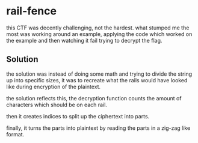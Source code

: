 # rail-fence

this CTF was decently challenging, not the hardest. what stumped me the most was working around an example, applying the code which worked on the example and then watching it fail trying to decrypt the flag.

## Solution

the solution was instead of doing some math and trying to divide the string up into specific sizes, it was to recreate what the rails would have looked like during encryption of the plaintext.

the solution reflects this, the decryption function counts the amount of characters which should be on each rail.

then it creates indices to split up the ciphertext into parts.

finally, it turns the parts into plaintext by reading the parts in a zig-zag like format.


